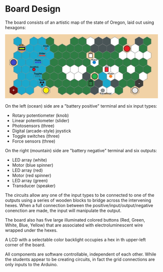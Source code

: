 Board Design
============

The board consists of an artistic map of the state of Oregon, laid out using hexagons:

![Board front showing hexes](/pictures/Board_Hexes.jpg)

On the left (ocean) side are a "battery positive" terminal and six input types:
* Rotary potentiometer (knob)
* Linear potentiometer (slider)
* Photosensors (three)
* Digital (arcade-style) joystick
* Toggle switches (three)
* Force sensors (three)

On the right (mountain) side are "battery negative" terminal and six outputs:
* LED array (white)
* Motor (blue spinner)
* LED array (red)
* Motor (red spinner)
* LED array (green)
* Transducer (speaker)

The circuits allow any one of the input types to be connected to one of the outputs using a series of wooden blocks to bridge across the intervening hexes.  When a full connection between the positive/input/output/negative conenction are made, the input will manipulate the output.

The board also has five large illuminated colored buttons (Red, Green, White, Blue, Yellow) that are associated with electroluminescent wire wrapped under the hexes.  

A LCD with a selectable color backlight occupies a hex in th upper-left corner of the board.

All components are software controllable, independent of each other.  While the students appear to be creating circuits, in fact the grid connections are only inputs to the Arduino.